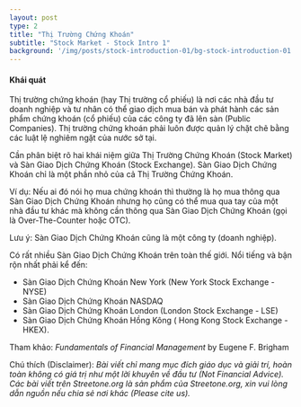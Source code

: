```yaml
---
layout: post
type: 2
title: "Thị Trường Chứng Khoán"
subtitle: "Stock Market - Stock Intro 1"
background: '/img/posts/stock-introduction-01/bg-stock-introduction-01.png'
---
```


#### Khái quát

Thị trường chứng khoán (hay Thị trường cổ phiếu) là nơi các nhà đầu tư doanh nghiệp và tư nhân có thể giao dịch mua bán và phát hành các sản phẩm chứng khoán (cổ phiếu) của các công ty đã lên sàn (Public Companies). Thị trường chứng khoán phải luôn được quản lý chặt chẽ bằng các luật lệ nghiêm ngặt của nước sở tại.

Cần phân biệt rõ hai khái niệm giữa Thị Trường Chứng Khoán (Stock Market) và Sàn Giao Dịch Chứng Khoán (Stock Exchange). Sàn Giao Dịch Chứng Khoán chỉ là một phần nhỏ của cả Thị Trường Chứng Khoán.

Ví dụ: Nếu ai đó nói họ mua chứng khoán thì thường là họ mua thông qua Sàn Giao Dịch Chứng Khoán nhưng họ cũng có thể mua qua tay của một nhà đầu tư khác mà không cần thông qua Sàn Giao Dịch Chứng Khoán (gọi là Over-The-Counter hoặc OTC).

Lưu ý: Sàn Giao Dịch Chứng Khoán cũng là một công ty (doanh nghiệp).

Có rất nhiều Sàn Giao Dịch Chứng Khoán trên toàn thế giới. Nổi tiếng và bận rộn nhất phải kể đến:
- Sàn Giao Dịch Chứng Khoán New York (New York Stock Exchange - NYSE)
- Sàn Giao Dịch Chứng Khoán NASDAQ
- Sàn Giao Dịch Chứng Khoán London (London Stock Exchange - LSE)
- Sàn Giao Dịch Chứng Khoán Hồng Kông ( Hong Kong Stock Exchange - HKEX).

Tham khảo: *Fundamentals of Financial Management* by Eugene F. Brigham

Chú thích (Disclaimer):
*Bài viết chỉ mang mục đích giáo dục và giải trí, hoàn toàn không có giá trị như một lời khuyên về đầu tư (Not Financial Advice).*
*Các bài viết trên Streetone.org là sản phẩm của Streetone.org, xin vui lòng dẫn nguồn nếu chia sẻ nơi khác (Please cite us).*